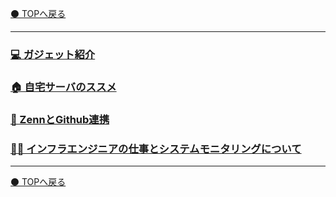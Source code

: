 [⚫️ TOPへ戻る](https://actmotech.xyz/)

---

### [💻 ガジェット紹介](/ETC/ガジェット紹介)

### [🏠 自宅サーバのススメ](/ETC/自宅サーバのススメ)

### [🤝 ZennとGithub連携](/ETC/ZennとGithub連携)

### [🧑‍💼 インフラエンジニアの仕事とシステムモニタリングについて](/ETC/インフラエンジニアの仕事とシステムモニタリングについて)

---

[⚫️ TOPへ戻る](https://actmotech.xyz/)
